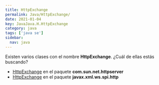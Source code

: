 ```yaml
---
title: HttpExchange
permalink: Java/HttpExchange/
date: 2021-01-04
key: JavaJava.H.HttpExchange
category: java
tags: ['java se']
sidebar: 
  nav: java
---
```


Existen varios clases con el nombre **HttpExchange**. ¿Cuál de ellas estás buscando?
<ul>
<li><a href="/Java/HttpExchange-com-sun-net-httpserver/">HttpExchange</a> en el paquete <strong>com.sun.net.httpserver</strong></li>
<li><a href="/Java/HttpExchange-javax-xml-ws-spi-http/">HttpExchange</a> en el paquete <strong>javax.xml.ws.spi.http</strong></li>
<ul>
